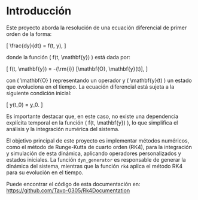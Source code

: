 # Introducción

Este proyecto aborda la resolución de una ecuación diferencial de primer orden de la forma:

\[
\frac{dy}{dt} = f(t, y),
\]

donde la función \( f(t, \mathbf{y}) \) está dada por:

\[
f(t, \mathbf{y}) = -{\rm{i}} [\mathbf{O}, \mathbf{y}(t)],
\]

con \( \mathbf{O} \) representando un operador y \( \mathbf{y}(t) \) un estado que evoluciona en el tiempo. La ecuación diferencial está sujeta a la siguiente condición inicial:

\[
y(t_0) = y_0.
\]

Es importante destacar que, en este caso, no existe una dependencia explícita temporal en la función \( f(t, \mathbf{y}) \), lo que simplifica el análisis y la integración numérica del sistema.

El objetivo principal de este proyecto es implementar métodos numéricos, como el método de Runge-Kutta de cuarto orden (RK4), para la integración y simulación de esta dinámica, aplicando operadores personalizados y estados iniciales. La función `dyn_generator` es responsable de generar la dinámica del sistema, mientras que la función `rk4` aplica el método RK4 para su evolución en el tiempo.

Puede encontrar el código de esta documentación en: https://github.com/Tavo-0305/Rk4Documentation